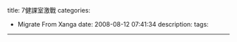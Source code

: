title: 7健課室激戰
categories:
  - Migrate From Xanga
date: 2008-08-12 07:41:34
description:
tags:
---

<object width="425" height="344"><param name="movie" value="http://www.youtube.com/v/XNWr4GjOk4M&hl=zh_TW&fs=1"></param><param name="allowFullScreen" value="true"></param><embed src="http://www.youtube.com/v/XNWr4GjOk4M&hl=zh_TW&fs=1" type="application/x-shockwave-flash" allowfullscreen="true" width="425" height="344"></embed></object>
